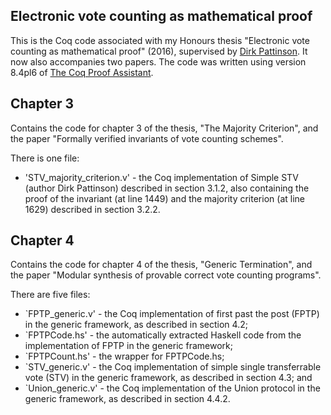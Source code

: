 Electronic vote counting as mathematical proof
------

This is the Coq code associated with my Honours thesis "Electronic vote counting as mathematical proof" (2016), supervised by [Dirk Pattinson](http://users.cecs.anu.edu.au/~dpattinson/index.html). It now also accompanies two papers. The code was written using version 8.4pl6 of [The Coq Proof Assistant](https://coq.inria.fr/coq-84).

Chapter 3
------
Contains the code for chapter 3 of the thesis, "The Majority Criterion", and the paper "Formally verified invariants of vote counting schemes". 

There is one file: 
   - 'STV_majority_criterion.v' - the Coq implementation of Simple STV (author Dirk Pattinson) described in section 3.1.2, also containing the proof of the invariant (at line 1449) and the majority criterion (at line 1629) described in section 3.2.2.

Chapter 4
------
Contains the code for chapter 4 of the thesis, "Generic Termination", and the paper "Modular synthesis of provable correct vote counting programs". 

There are five files:
  - `FPTP_generic.v' - the Coq implementation of first past the post (FPTP) in the generic framework, as described in section 4.2; 
  - `FPTPCode.hs' - the automatically extracted Haskell code from the implementation of FPTP in the generic framework;
  - `FPTPCount.hs' - the wrapper for FPTPCode.hs;
  - `STV_generic.v' - the Coq implementation of simple single transferrable vote (STV) in the generic framework, as described in section 4.3; and
  - `Union_generic.v' - the Coq implementation of the Union protocol in the generic framework, as described in section 4.4.2.
 
